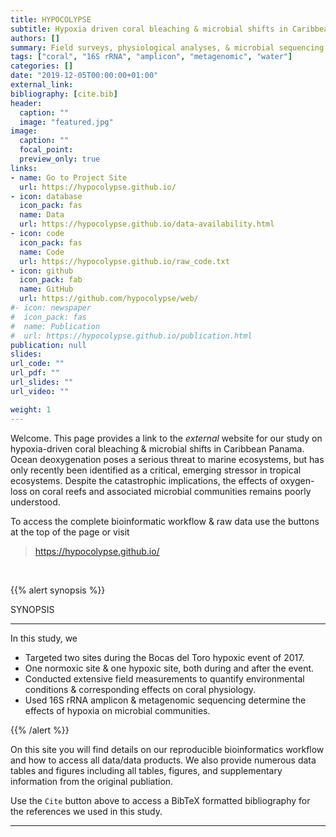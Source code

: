```yaml
---
title: HYPOCOLYPSE
subtitle: Hypoxia driven coral bleaching & microbial shifts in Caribbean Panama
authors: []
summary: Field surveys, physiological analyses, & microbial sequencing during a hypoxic event in Bocas del Toro.
tags: ["coral", "16S rRNA", "amplicon", "metagenomic", "water"]
categories: []
date: "2019-12-05T00:00:00+01:00"
external_link:
bibliography: [cite.bib]
header:
  caption: ""
  image: "featured.jpg"
image:
  caption: ""
  focal_point:
  preview_only: true
links:
- name: Go to Project Site
  url: https://hypocolypse.github.io/
- icon: database
  icon_pack: fas
  name: Data
  url: https://hypocolypse.github.io/data-availability.html
- icon: code
  icon_pack: fas
  name: Code
  url: https://hypocolypse.github.io/raw_code.txt
- icon: github
  icon_pack: fab
  name: GitHub
  url: https://github.com/hypocolypse/web/
#- icon: newspaper
#  icon_pack: fas
#  name: Publication
#  url: https://hypocolypse.github.io/publication.html
publication: null
slides:
url_code: ""
url_pdf: ""
url_slides: ""
url_video: ""

weight: 1
---
```


Welcome. This page provides a link to the <em>external</em> website for our study on hypoxia-driven coral bleaching & microbial shifts in Caribbean Panama. Ocean deoxygenation poses a serious threat to marine ecosystems, but has only recently been identified as a critical, emerging stressor in tropical ecosystems. Despite the catastrophic implications, the effects of oxygen-loss on coral reefs and associated microbial communities remains poorly understood.

To access the complete bioinformatic workflow & raw data use the buttons at the top of the page or visit
>https://hypocolypse.github.io/

<br/>

{{% alert synopsis %}}

SYNOPSIS
<hr>
In this study, we

- Targeted two sites during the Bocas del Toro hypoxic event of 2017.
- One normoxic site & one hypoxic site, both during and after the event.
- Conducted extensive field measurements to quantify environmental conditions &  corresponding effects on coral physiology.
- Used 16S rRNA amplicon & metagenomic sequencing determine the effects of hypoxia on microbial communities.

{{% /alert %}}

On this site you will find details on our reproducible bioinformatics workflow and how to access all data/data products. We also provide numerous data tables and figures including all tables, figures, and supplementary information from the original publiation.

Use the `Cite` button above to access a BibTeX formatted bibliography for the references we used in this study.

<hr/>
